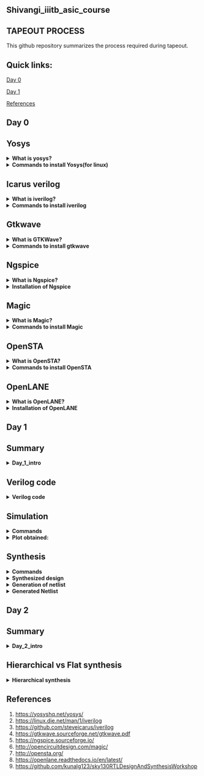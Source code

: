 ## Shivangi_iiitb_asic_course

## TAPEOUT PROCESS
 This github repository summarizes the process required  during tapeout.

## Quick links:

[Day 0](#day-0)

[Day 1](#day-1)


[References](#references)

## Day 0
## Yosys

<details>
  <summary><strong>What is yosys?</strong></summary> 
  
  Yosys is a framework for Verilog RTL synthesis.
  It currently has extensive Verilog-2005 support and provides a basic set of     synthesis algorithms for various application domains. 
  Yosys can be adapted to perform any synthesis job by combining the existing passes (algorithms) using synthesis scripts and adding    additional passes as needed by extending the Yosys C++ code base.
  Yosys is free software licensed under the ISC license (a GPL compatible license that is similar in terms to the MIT license or the 
  2-clause BSD license).

</details>

<details>
  <summary><strong>Commands to install Yosys(for linux)</strong></summary> 

```
$ git clone https://github.com/YosysHQ/yosys.git
$ cd yosys-master
$ sudo apt install make (If make is not installed please install it)
$ sudo apt-get install build-essential clang bison flex
libreadline-dev gawk tcl-dev libffi-dev git
graphviz xdot pkg-config python3 libboost-system-dev
libboost-python-dev libboost-filesystem-dev zlib1g-dev
$ make config-gcc
$ make
$ sudo make install
```

![Screenshot from 2023-07-31 09-58-53](https://github.com/Shivangi2207/shivangi_iiitb_asic_course/assets/140998647/f0898f77-7e00-41a6-8a96-036bb38a882c)

</details>

## Icarus verilog

<details>
  <summary><strong> What is iverilog? </strong></summary>

Icarus verilog is a compiler that translates Verilog source code into executable programs for simulation, or other netlist formats for further processing. The currently supported targets are vvp for simulation, and fpga for synthesis. 
</details>

<details>
  <summary><strong> Commands to install iverilog</strong></summary>

```

sudo apt-get install iverilog
```

![Screenshot from 2023-07-31 09-59-32](https://github.com/Shivangi2207/shivangi_iiitb_asic_course/assets/140998647/6338283f-7296-4109-8ccb-638488b8c950)

</details>

## Gtkwave
<details>
  <summary><strong>What is GTKWave?</strong></summary>

GTKWave is an analysis tool used to perform debugging on Verilog or VHDL
simulation models. With the exception of interactive VCD viewing, it is not
intended to be run interactively with simulation, but instead relies on a post-
mortem approach through the use of dumpfiles. 
</details>

<details>
  <summary><strong>Commands to install gtkwave</strong></summary>

```
$ sudo apt update
$ sudo apt install gtkwave
```
![Screenshot from 2023-07-31 10-00-10](https://github.com/Shivangi2207/shivangi_iiitb_asic_course/assets/140998647/5d015986-fa7c-4114-ab27-71e5090eb0b5)
</details>


## Ngspice
<details>
<summary><strong> What is Ngspice?</strong></summary>
	
 Ngspice is the open source spice simulator for electric and electronic circuits.
 Ngspice offers a wealth of device models for active, passive, analog, and digital elements. Model parameters are provided by our       collections, by the semiconductor device manufacturers, or from semiconductor foundries. The user adds her circuits as a netlist, and the output is one or more graphs of currents, voltages and other electrical quantities or is saved in a data file.
</details>

  <details>
<summary><strong>  Installation of Ngspice</strong></summary>

Download the tarball from https://sourceforge.net/projects/ngspice/files/ to a local directory and then follow the commands given below :

## Dependency for Ngspice:
```
$ sudo apt-get install libxaw7-dev
```

## Commands for installation:
```
$ tar -zxvf ngspice-40.tar.gz
$ cd ngspice-40
$ mkdir release
$ cd release
$ ../configure  --with-x --with-readline=yes --disable-debug
$ make
$ sudo make install
```

![Screenshot from 2023-08-02 11-50-49](https://github.com/Shivangi2207/shivangi_iiitb_asic_course/assets/140998647/8f533196-cc13-4d60-bb26-73b644097f62)

  
</details>

## Magic
<details>
<summary><strong> What is Magic?</strong></summary>  

Magic is a venerable VLSI layout tool, written in the 1980's at Berkeley by John Ousterhout, now famous primarily for writing the scripting interpreter language Tcl. Due largely in part to its liberal Berkeley open-source license, magic has remained popular with universities and small companies. The open-source license has allowed VLSI engineers with a bent toward programming to implement clever ideas and help magic stay abreast of fabrication technology. However, it is the well thought-out core algorithms which lend to magic the greatest part of its popularity. Magic is widely cited as being the easiest tool to use for circuit layout, even for people who ultimately rely on commercial tools for their product design flow. 

</details>

<details>
<summary><strong> Commands to install Magic</strong></summary>  

```
sudo apt-get install m4
sudo apt-get install tcsh
sudo apt-get install csh
sudo apt-get install libx11-dev
sudo apt-get install tcl-dev tk-dev
sudo apt-get install libcairo2-dev
sudo apt-get install mesa-common-dev libglu1-mesa-dev
sudo apt-get install libncurses-dev
git clone https://github.com/RTimothyEdwards/magic
cd magic
./configure
make
sudo make install
```
![Screenshot from 2023-08-02 10-40-41](https://github.com/Shivangi2207/shivangi_iiitb_asic_course/assets/140998647/72965e3d-5ae9-4ceb-83d9-04ea78a89492)




</details>

## OpenSTA
<details>
<summary><strong>What is OpenSTA?</strong></summary>

OpenSTA is a distributed software testing architecture designed around CORBA, it was originally developed to be commercial software by CYRANO. The current toolset has the capability of performing scripted HTTP and HTTPS heavy load tests with performance measurements from Win32 platforms. However, the architectural design means it could be capable of much more.
</details>

<details>
<summary><strong>Commands to install OpenSTA</strong></summary>

## Steps:
Prior to the installation of the OpenSTA install the dependencies using the command shown below :
```
sudo apt-get install cmake clang gcc tcl swig bison flex 
```

After installing the dependencies use the following command to install OpenSTA:

```
git clone https://github.com/The-OpenROAD-Project/OpenSTA.git
cd OpenSTA
mkdir build
cd build
cmake ..
make
sudo make install
```

![Screenshot from 2023-08-02 11-44-43](https://github.com/Shivangi2207/shivangi_iiitb_asic_course/assets/140998647/d5b824eb-4c7b-4453-8d68-65950d9b69fd)


  
</details>

## OpenLANE
<details>
<summary><strong>What is OpenLANE?</strong></strong></summary> 

OpenLane is an automated RTL to GDSII flow based on several components including OpenROAD, Yosys, Magic, Netgen, CVC, SPEF-Extractor, KLayout and a number of custom scripts for design exploration and optimization. It also provides a number of custom scripts for design exploration and optimization.
OpenLane abstracts the underlying open source utilities, and allows users to configure all their behavior with just a single configuration file.
</details>

<details>
<summary><strong>Installation of OpenLANE</strong></strong></summary> 

Prior to the installation of the OpenLane install the dependencies and packages using the command shown below :

```
sudo apt-get update
sudo apt-get upgrade
sudo apt install -y build-essential python3 python3-venv python3-pip make git
```

## Docker Installation

```
sudo apt install apt-transport-https ca-certificates curl software-properties-common
curl -fsSL https://download.docker.com/linux/ubuntu/gpg | sudo gpg --dearmor -o /usr/share/keyrings/docker-archive-keyring.gpg

echo "deb [arch=amd64 signed-by=/usr/share/keyrings/docker-archive-keyring.gpg] https://download.docker.com/linux/ubuntu $(lsb_release -cs) stable" | sudo tee /etc/apt/sources.list.d/docker.list > /dev/null

sudo apt update
sudo apt install docker-ce docker-ce-cli containerd.io
sudo docker run hello-world

sudo groupadd docker
sudo usermod -aG docker $USER
sudo reboot 


# Check for installation
sudo docker run hello-world
```

## Steps to install OpenLane, PDKs and Tools

```
cd $HOME
git clone https://github.com/The-OpenROAD-Project/OpenLane
cd OpenLane
make
make test
```
</details>



## Day 1

## Summary
<details>
<summary><strong>Day_1_intro</strong></summary>
 
In todays Lab i have done simulation and synthesis of 2x1 Mux  using iverilog and yosys respectively. iverilog generates from the RTL design and its testbench a value changing dump file (vcd). gtkwave is the tool used to plot the simulation results of the design.

## Simulator
Simulator is the tool used for simulating the design.Here we have used iverilog. RTL design is checked for adherence to the specs by simulting the design.It changes on input signals.Only when the input changes the output is evaluated.

## RTL Design
Design is the actual code or set of verilog codes which has the intended functionality to meet with the required specifications.It may have 1 or more primary inputs and outputs.
## Testbench
Testbench is the setup to apply stimulus to the design to check its functionality.It does not have any primary i/p or o/p.

![Screenshot from 2023-08-09 10-00-22](https://github.com/Shivangi2207/shivangi_iiitb_asic_course/assets/140998647/68b1864c-7690-4f67-a25b-b798957bbdde)


## Synthesizer
It is a tool which is used for converting the RTL To netlist.Here we have used Yosys for synthesizer. In this we use same testbench that we have used during simulation to verify the synthesis.The design is converted into gates and the connections are made between the gates.This is given out as a file called netlist.

<img src="https://github.com/Shivangi2207/shivangi_iiitb_asic_course/assets/140998647/3e2c91f3-9abc-4367-8201-da4faf13b052" alt="alt text" width="400" height="400">

## .lib 
Lib file is a short form of Liberty Timing file. Liberty syntax is followed to write a .lib file. It is a collection of logical modules. It includes basic logic gates like And, Or,Not etc. It contains different flavours of gate (slow,fast,medium).

<img src="https://github.com/Shivangi2207/shivangi_iiitb_asic_course/assets/140998647/20e36961-74b3-4eeb-b183-a798594a00ad" width="400" height="400">


So based on our requirement we use different flavours of cell.

a) Faster the cells lesser is the delay, but for that we need wider transistors      so the power dissipation will be more too.So faster cells donot come free,they    come at penalty of area and power.More use of faster cell will result in bad      circuit with large area and power dissipation.

b) slower cells are used at non-critical path where we donot require high            performance where delay is not an issue so our power dissipation and area will    also be minimum. But more use of slower cells will make our circuit sluggish.



      
</details>

## Verilog code
<details>
<summary><strong>Verilog code</strong></summary>
The verilog codes of the 2x1 mux (good_mux.v) and its testbench (tb_good_mux.v) are taken from https://github.com/kunalg123/sky130RTLDesignAndSynthesisWorkshop.git


## Commands to download the lab folder

```
$ git clone https://github.com/kunalg123/vsdflow.git
$ git clone https://github.com/kunalg123/sky130RTLDesignAndSynthesisWorkshop.git


```   

 
## Verilog code of good_mux.v and tb_good_mux.v

## Design file
```

module good_mux (input i0 , input i1 , input sel , output reg y);
always @ (*)
begin
	if(sel)
		y <= i1;
	else 
		y <= i0;
end
endmodule

```
## Test bench

```

`timescale 1ns / 1ps
module tb_good_mux;
	// Inputs
	reg i0,i1,sel;
	// Outputs
	wire y;

        // Instantiate the Unit Under Test (UUT)
	good_mux uut (
		.sel(sel),
		.i0(i0),
		.i1(i1),
		.y(y)
	);

	initial begin
	$dumpfile("tb_good_mux.vcd");
	$dumpvars(0,tb_good_mux);
	// Initialize Inputs
	sel = 0;
	i0 = 0;
	i1 = 0;
	#300 $finish;
	end

always #75 sel = ~sel;
always #10 i0 = ~i0;
always #55 i1 = ~i1;
endmodule

```
</details>

## Simulation
<details>
<summary><strong>Commands</strong></summary>
To simulate and view plots of 2x1 mux (good_mux.v) and its testbench (tb_good_mux.v) following commands are used:

```
$ iverilog good_mux.v tb_good_mux.v
$ ./a.out
$ gtkwave tb_good_mux.vcd

```
</details>

<details>
<summary><strong>Plot obtained:</strong></summary>

![Screenshot from 2023-08-08 23-47-03](https://github.com/Shivangi2207/shivangi_iiitb_asic_course/assets/140998647/5083f91b-52f1-4343-94de-353008bd834b)

</details>


##  Synthesis
<details>
<summary><strong>Commands</strong></strong></summary>
 

In the directory of verilog_files (/home/shivangi/VLSI/sky130RTLDesignAndSynthesisWorkshop/verilog_files) following commands are used to synthesize and view Synthesized design :

```
$ yosys
yosys> read_liberty -lib ../my_lib/lib/sky130_fd_sc_hd__tt_025C_1v80.lib
yosys> read_verilog good_mux.v
synth -top good_mux
yosys> abc -liberty ../my_lib/lib/sky130_fd_sc_hd__tt_025C_1v80.lib 
yosys> show
```
</details>


<details>
<summary><strong>Synthesized design</strong></strong></summary>

![Screenshot from 2023-08-09 00-09-18](https://github.com/Shivangi2207/shivangi_iiitb_asic_course/assets/140998647/16ddbc34-90bb-47ba-809c-2fed1fa67731)

</details>

<details>
<summary><strong>Generation of netlist</strong></strong></summary>


Now, to generate the netlist following commands are used:

```
yosys> write_verilog good_mux_netlist.v
yosys> write_verilog -noattr good_mux_netlist.v
yosys> !gvim good_mux_netlist.v 

```

![Screenshot from 2023-08-09 10-02-49](https://github.com/Shivangi2207/shivangi_iiitb_asic_course/assets/140998647/9e260074-ba0a-4f5e-8629-7195665ac8ad)

</details>

<details>
<summary><strong>Generated Netlist</strong></strong></summary>

![Screenshot from 2023-08-09 00-18-20](https://github.com/Shivangi2207/shivangi_iiitb_asic_course/assets/140998647/22c8fd55-79f5-4f7d-b58d-04b4f8dc837b)

      
</details>

## Day 2
## Summary
<details>
<summary><strong>Day_2_intro</strong></summary>
In todays lab I have learnt about .lib file and different flavours of gate present in .lib file.
Along with that i have synthesized a multiple module (made of two submodules) at the multiple module level (both in hierarchical and flattened forms) then at the submodule level. 
//complete it

## .lib file
We have used sky130_fd_sc_hd__tt_025C_1v80.lib file. The name of the .lib file represent different parameter as follows:

tt- typical process

025C- temperature

1v80-voltage

![Screenshot from 2023-08-14 21-50-52](https://github.com/Shivangi2207/shivangi_iiitb_asic_course/assets/140998647/a565ec55-5300-4a98-aff7-e68959c89ec2)

Now .lib file also contains different flavours of gate modules. lets look through some different and gate module present in our .lib file

 ![Screenshot from 2023-08-14 21-56-11](https://github.com/Shivangi2207/shivangi_iiitb_asic_course/assets/140998647/1235470d-8fb3-4712-b864-7d9046ecd3fb)

 As shown in the above fig. three types of gate module are there we have and2_0 , and2_2, and2_4. If we carefully look into the figure we will see that the area is less for the 1st one and largest for the 3rd one.So and0_4 is the wide transistor and and2_0 is the narrow one so the and0_4 will be fastest and and2_0 is the slowest and performance of the middle one  is in betwwen these two transistors. So according to our own requirement we will choose what to use and where to use these modules. 

</details>

## Hierarchical vs Flat synthesis

<details>
	<summary><strong>Hierarchical synthesis</strong></summary>
 Lets understand the sysnthesis with the of an example. I have synthesized a mutiple_modules.v file whose code is given below. In this we have multiple_modules as a top module in which we have instatiated sub_module1 and sub_module2 which performs And operation and or operation respectively.

```
module sub_module2 (input a, input b, output y);
	assign y = a | b;
endmodule

module sub_module1 (input a, input b, output y);
	assign y = a&b;
endmodule

module multiple_modules (input a, input b, input c , output y);
	wire net1;
	sub_module1 u1(.a(a),.b(b),.y(net1));  //net1 = a&b
	sub_module2 u2(.a(net1),.b(c),.y(y));  //y = net1|c ,ie y = a&b + c;
endmodule
```

Then I synthesized the file using following commands:
```
yosys> read_liberty -lib ../my_lib/lib/sky130_fd_sc_hd__tt_025C_1v80.lib 
yosys> read_verilog multiple_modules.v
yosys> synth -top multiple_modules
yosys> abc -liberty ../my_lib/lib/sky130_fd_sc_hd__tt_025C_1v80.lib
yosys> show multiple_modules 

```

This is the schematic as per the port connection in th above module.
![IMG_20230814_225311](https://github.com/Shivangi2207/shivangi_iiitb_asic_course/assets/140998647/6f8e28e9-b723-4421-81d8-d415a3acd52b)

However we get the following schematic instead of the above one. In this we 
![Screenshot from 2023-08-14 22-43-12](https://github.com/Shivangi2207/shivangi_iiitb_asic_course/assets/140998647/39e5911f-865c-4a80-b41e-1fcc4d6f9349)

This is what we call hierarchical design.

</details>


## References
1. https://yosyshq.net/yosys/
2. https://linux.die.net/man/1/iverilog
3. https://github.com/steveicarus/iverilog
4. https://gtkwave.sourceforge.net/gtkwave.pdf
5. https://ngspice.sourceforge.io/
6. http://opencircuitdesign.com/magic/
7. http://opensta.org/
8. https://openlane.readthedocs.io/en/latest/
9. https://github.com/kunalg123/sky130RTLDesignAndSynthesisWorkshop
